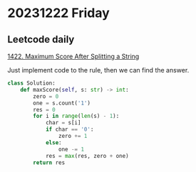 # 20231222 Friday

## Leetcode daily

[1422. Maximum Score After Splitting a String](https://leetcode.com/problems/maximum-score-after-splitting-a-string/description/?envType=daily-question&envId=2023-12-22)

Just implement code to the rule, then we can find the answer.

```py
class Solution:
    def maxScore(self, s: str) -> int:
        zero = 0
        one = s.count('1')
        res = 0
        for i in range(len(s) - 1):
            char = s[i]
            if char == '0':
                zero += 1
            else:
                one -= 1
            res = max(res, zero + one)
        return res
```
